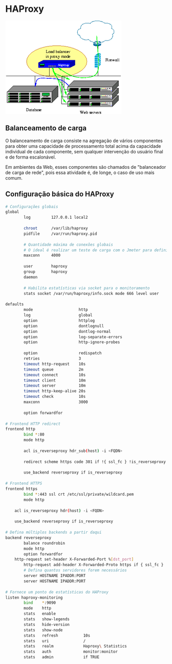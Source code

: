 # HAProxy

![Proxy mode](haproxy-pmode.png)

## Balanceamento de carga

O balanceamento de carga consiste na agregação de vários componentes para obter uma capacidade de processamento total acima da capacidade individual de cada componente, sem qualquer intervenção do usuário final e de forma escalonável.

Em ambientes da Web, esses componentes são chamados de "balanceador de carga de rede", pois essa atividade é, de longe, o caso de uso mais comum.

## Configuração básica do HAProxy

```bash
# Configurações globais
global
        log         127.0.0.1 local2

        chroot      /var/lib/haproxy
        pidfile     /var/run/haproxy.pid

        # Quantidade máxima de conexões globais
        # O ideal é realizar um teste de carga com o Jmeter para definir este número
        maxconn     4000

        user        haproxy
        group       haproxy
        daemon

        # Habilita estatísticas via socket para o monitoramento
        stats socket /var/run/haproxy/info.sock mode 666 level user

defaults
        mode                    http
        log                     global
        option                  httplog
        option                  dontlognull
        option                  dontlog-normal
        option                  log-separate-errors
        option                  http-ignore-probes

        option                  redispatch
        retries                 3
        timeout http-request    10s
        timeout queue           2m
        timeout connect         10s
        timeout client          10m
        timeout server          10m
        timeout http-keep-alive 20s
        timeout check           10s
        maxconn                 3000

        option forwardfor

# Frontend HTTP redirect
frontend http
        bind *:80
        mode http

        acl is_reverseproxy hdr_sub(host) -i <FQDN>

        redirect scheme https code 301 if !{ ssl_fc } !is_reverseproxy

        use_backend reverseproxy if is_reverseproxy

# Frontend HTTPS
frontend https
        bind *:443 ssl crt /etc/ssl/private/wildcard.pem
        mode http

    acl is_reverseproxy hdr(host) -i <FQDN>

    use_backend reverseproxy if is_reverseproxy

# Defina múltiplos backends a partir daqui
backend reverseproxy
        balance roundrobin
        mode http
        option forwardfor
    http-request set-header X-Forwarded-Port %[dst_port]
        http-request add-header X-Forwarded-Proto https if { ssl_fc }
        # Defina quantos servidores forem necessários
        server HOSTNAME IPADDR:PORT
        server HOSTNAME IPADDR:PORT

# Fornece um ponto de estatísticas do HAProxy
listen haproxy-monitoring
        bind    *:9090
        mode    http
        stats   enable
        stats   show-legends
        stats   hide-version
        stats   show-node
        stats   refresh           10s
        stats   uri               /
        stats   realm             Haproxy\ Statistics
        stats   auth              monitor:monitor
        stats   admin             if TRUE
```
